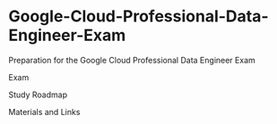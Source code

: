 # Google-Cloud-Professional-Data-Engineer-Exam
Preparation for the Google Cloud Professional Data Engineer Exam

Exam

Study Roadmap

Materials and Links
